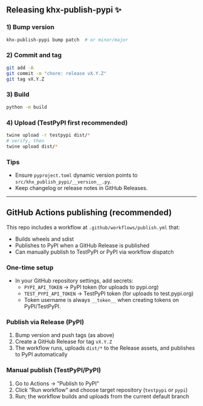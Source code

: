 ## Releasing khx-publish-pypi ✨

### 1) Bump version
```bash
khx-publish-pypi bump patch  # or minor/major
```

### 2) Commit and tag
```bash
git add -A
git commit -m "chore: release vX.Y.Z"
git tag vX.Y.Z
```

### 3) Build
```bash
python -m build
```

### 4) Upload (TestPyPI first recommended)
```bash
twine upload -r testpypi dist/*
# verify, then
twine upload dist/*
```

### Tips
- Ensure `pyproject.toml` dynamic version points to `src/khx_publish_pypi/__version__.py`.
- Keep changelog or release notes in GitHub Releases.

---

## GitHub Actions publishing (recommended)

This repo includes a workflow at `.github/workflows/publish.yml` that:
- Builds wheels and sdist
- Publishes to PyPI when a GitHub Release is published
- Can manually publish to TestPyPI or PyPI via workflow dispatch

### One-time setup
- In your GitHub repository settings, add secrets:
  - `PYPI_API_TOKEN` → PyPI token (for uploads to pypi.org)
  - `TEST_PYPI_API_TOKEN` → TestPyPI token (for uploads to test.pypi.org)
  - Token username is always `__token__` when creating tokens on PyPI/TestPyPI.

### Publish via Release (PyPI)
1. Bump version and push tags (as above)
2. Create a GitHub Release for tag `vX.Y.Z`
3. The workflow runs, uploads `dist/*` to the Release assets, and publishes to PyPI automatically

### Manual publish (TestPyPI/PyPI)
1. Go to Actions → “Publish to PyPI”
2. Click “Run workflow” and choose target repository (`testpypi` or `pypi`)
3. Run; the workflow builds and uploads from the current default branch


